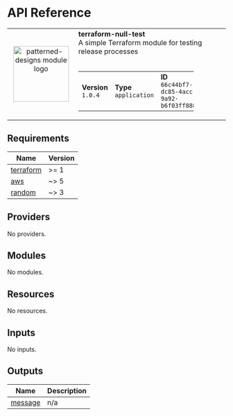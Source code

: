 # API Reference

<table style="width: 100%; border-style: none;">
<tr>
    <td style="width: 140px; text-align: center;">
        <a href="https://codespaces.new/patterned-designs/terraform-aws-codepipeline-terraform-executor">
            <img 
                width="128px"
                height="128px"
                src="https://avatars.githubusercontent.com/u/123343145?s=200&v=4"
                alt="patterned-designs module logo"/>
        </a>
    </td>
    <td>
        <strong>terraform-null-test</strong><br />
        A simple Terraform module for testing release processes<br />
        <br />
        <table style="width: 80%; border-style: none;">
        <tr>
            <td>
                <strong>Version</strong>
                <br />
                <code>1.0.4</code>
            </td>
            <td>
                <strong>Type</strong>
                <br />
                <code>application</code>
            </td>
            <td>
                <strong>ID</strong>
                <br />
                <code>66c44bf7-dc85-4acc-9a92-b6f03ff88815</code>
            </td>
        </tr>
        </table>
    </td>
</tr>
</table>

<!-- terraform-docs markdown . --sort --output-file docs/APIReference.md -->
<!-- BEGIN_TF_DOCS -->
## Requirements

| Name | Version |
|------|---------|
| <a name="requirement_terraform"></a> [terraform](#requirement\_terraform) | >= 1 |
| <a name="requirement_aws"></a> [aws](#requirement\_aws) | ~> 5 |
| <a name="requirement_random"></a> [random](#requirement\_random) | ~> 3 |

## Providers

No providers.

## Modules

No modules.

## Resources

No resources.

## Inputs

No inputs.

## Outputs

| Name | Description |
|------|-------------|
| <a name="output_message"></a> [message](#output\_message) | n/a |
<!-- END_TF_DOCS -->